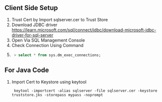 ## Client Side Setup

1. Trust Cert by Import sqlserver.cer  to Trust Store
2. Download JDBC driver https://learn.microsoft.com/sql/connect/jdbc/download-microsoft-jdbc-driver-for-sql-server
3. Open Via SQL Management Console
4. Check Connection  Using Command
5. ``` sql
    > select * from sys.dm_exec_connections; 
   ```

## For Java Code
1. Import Cert to Keystore using keytool
   ``` console
    keytool -importcert -alias sqlserver -file sqlserver.cer -keystore truststore.jks -storepass mypass -noprompt
    ```
